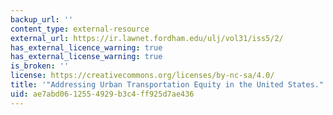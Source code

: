 ```yaml
---
backup_url: ''
content_type: external-resource
external_url: https://ir.lawnet.fordham.edu/ulj/vol31/iss5/2/
has_external_licence_warning: true
has_external_license_warning: true
is_broken: ''
license: https://creativecommons.org/licenses/by-nc-sa/4.0/
title: '"Addressing Urban Transportation Equity in the United States."'
uid: ae7abd06-1255-4929-b3c4-ff925d7ae436
---
```

